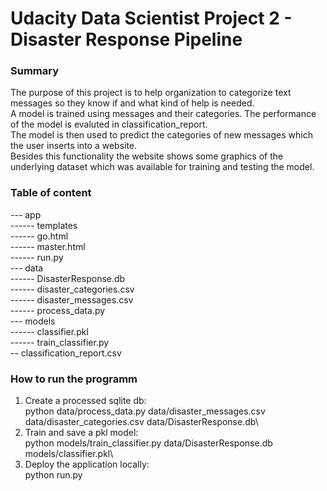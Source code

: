 # Udacity Data Scientist Project 2 - Disaster Response Pipeline

### Summary
The purpose of this project is to help organization to categorize text messages so they know if and what kind of help is needed. \
A model is trained using messages and their categories. The performance of the model is evaluted in classification_report. \
The model is then used to predict the categories of new messages which the user inserts into a website. \
Besides this functionality the website shows some graphics of the underlying dataset which was available for training and testing the model. 

### Table of content

--- app\
------ templates\
------ go.html\
------ master.html\
------ run.py\
--- data\
------    DisasterResponse.db\
------    disaster_categories.csv\
------    disaster_messages.csv\
------    process_data.py\
--- models\
------    classifier.pkl\
------    train_classifier.py\
-- classification_report.csv

### How to run the programm
1. Create a processed sqlite db:\
python data/process_data.py data/disaster_messages.csv data/disaster_categories.csv data/DisasterResponse.db\
2. Train and save a pkl model:\
python models/train_classifier.py data/DisasterResponse.db models/classifier.pkl\
3. Deploy the application locally:\
python run.py
